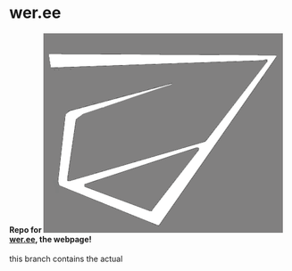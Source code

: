 # wer.ee
#### Repo for [![superjank logo](https://raw.githubusercontent.com/Jan69/wer.ee/master/docs/assets/img/icon.png)wer.ee](https://wer.ee), the webpage!
this branch contains the actual 
